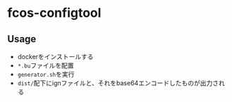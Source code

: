 # fcos-configtool

## Usage
* dockerをインストールする
* `*.bu`ファイルを配置
* `generator.sh`を実行
* `dist/`配下にignファイルと、それをbase64エンコードしたものが出力される
